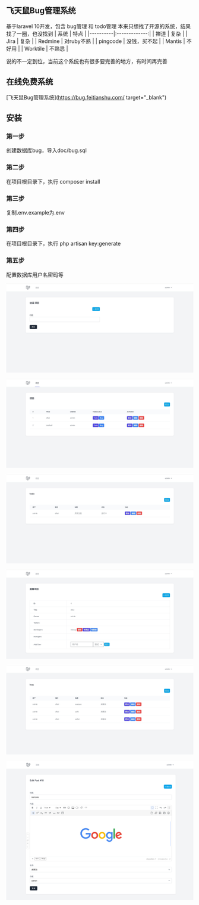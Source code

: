 ## 飞天鼠Bug管理系统
基于laravel 10开发，包含 bug管理 和 todo管理
本来只想找了开源的系统，结果找了一圈，也没找到 
| 系统   |      特点      |
|----------|:-------------:|
| 禅道 |  复杂  |
| Jira |   复杂  |
| Redmine | 对ruby不熟 |
| pingcode | 没钱，买不起 |
| Mantis | 不好用 |
| Worktile | 不熟悉 |

说的不一定到位，当前这个系统也有很多要完善的地方，有时间再完善

## 在线免费系统
[飞天鼠Bug管理系统](https://bug.feitianshu.com/  target="_blank")

## 安装

### 第一步
创建数据库bug，导入doc/bug.sql

### 第二步
在项目根目录下，执行 composer install

### 第三步
复制.env.example为.env

### 第四步
在项目根目录下，执行 php artisan key:generate

### 第五步
配置数据库用户名密码等

![飞天鼠Bug管理系统](https://raw.githubusercontent.com/feitianshu-com/FtsBug/main/doc/0.png "飞天鼠Bug管理系统")

![飞天鼠Bug管理系统](https://raw.githubusercontent.com/feitianshu-com/FtsBug/main/doc/1.png "飞天鼠Bug管理系统")

![飞天鼠Bug管理系统](https://raw.githubusercontent.com/feitianshu-com/FtsBug/main/doc/2.png "飞天鼠Bug管理系统")

![飞天鼠Bug管理系统](https://raw.githubusercontent.com/feitianshu-com/FtsBug/main/doc/3.png "飞天鼠Bug管理系统")

![飞天鼠Bug管理系统](https://raw.githubusercontent.com/feitianshu-com/FtsBug/main/doc/4.png "飞天鼠Bug管理系统")

![飞天鼠Bug管理系统](https://raw.githubusercontent.com/feitianshu-com/FtsBug/main/doc/5.png "飞天鼠Bug管理系统")

